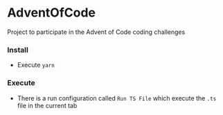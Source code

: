 # AdventOfCode
Project to participate in the Advent of Code coding challenges

### Install
- Execute `yarn`

### Execute
- There is a run configuration called `Run TS File` which execute the `.ts` file in the current tab
